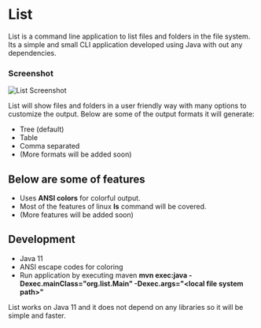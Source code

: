 # List
List is a command line application to list files and folders in the file system. Its a simple and small CLI application developed using Java with out any dependencies.

### Screenshot
![List Screenshot](http://thetechstack.net/assets/images/list-folder-screenshot.jpg)

List will show files and folders in a user friendly way with many options to customize the output. Below are some of the output formats it will generate:
* Tree (default)
* Table
* Comma separated
* (More formats will be added soon)

## Below are some of features

* Uses **ANSI colors** for colorful output.
* Most of the features of linux **ls** command will be covered.
* (More features will be added soon)

## Development

* Java 11
* ANSI escape codes for coloring
* Run application by executing maven **mvn exec:java -Dexec.mainClass="org.list.Main" -Dexec.args="\<local file system path>"**  

List works on Java 11 and it does not depend on any libraries so it will be simple and faster.
